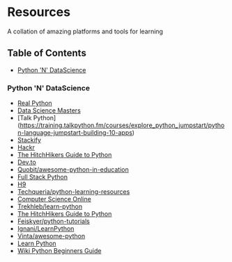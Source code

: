 # Resources

A collation of amazing platforms and tools for learning

## Table of Contents

- [Python 'N' DataScience](https://github.com/joymichs/resources#python)

### Python 'N' DataScience

- [Real Python](https://realpython.com/)
- [Data Science Masters](http://datasciencemasters.org/)
- [Talk Python] (https://training.talkpython.fm/courses/explore_python_jumpstart/python-language-jumpstart-building-10-apps)
- [Stackify](https://stackify.com/learn-python-tutorials/)
- [Hackr](https://hackr.io/tutorials/learn-python)
- [The HitchHikers Guide to Python](https://docs.python-guide.org/intro/learning/)
- [Dev.to](https://dev.to/t/python)
- [Quobit/awesome-python-in-education](https://github.com/quobit/awesome-python-in-education)
- [Full Stack Python](https://www.fullstackpython.com/best-python-resources.html)
- [H9](https://hakin9.org/list-of-free-python-resources/)
- [Techqueria/python-learning-resources](https://github.com/techqueria/python-learning-resources)
- [Computer Science Online](https://www.computerscienceonline.org/learn-python/)
- [Trekhleb/learn-python](https://github.com/trekhleb/learn-python)
- [The HitchHikers Guide to Python](https://docs.python-guide.org/intro/learning/)
- [Feiskyer/python-tutorials](https://github.com/feiskyer/python-tutorials)
- [Ignani/LearnPython](https://github.com/ignani/LearnPython)
- [Vinta/awesome-python](https://github.com/vinta/awesome-python)
- [Learn Python](https://www.computerscienceonline.org/learn-python/)
- [Wiki Python Beginners Guide](https://wiki.python.org/moin/BeginnersGuide/Programmers)
